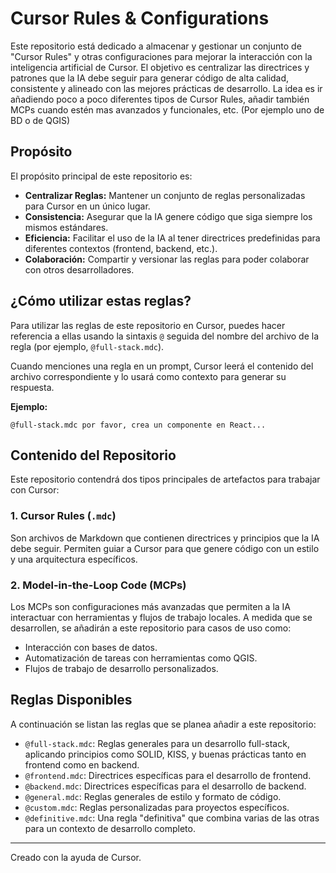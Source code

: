 # Cursor Rules & Configurations

Este repositorio está dedicado a almacenar y gestionar un conjunto de "Cursor Rules" y otras configuraciones para mejorar la interacción con la inteligencia artificial de Cursor. El objetivo es centralizar las directrices y patrones que la IA debe seguir para generar código de alta calidad, consistente y alineado con las mejores prácticas de desarrollo.
La idea es ir añadiendo poco a poco diferentes tipos de Cursor Rules, añadir también MCPs cuando estén mas avanzados y funcionales, etc. (Por ejemplo uno de BD o de QGIS)

## Propósito

El propósito principal de este repositorio es:

-   **Centralizar Reglas:** Mantener un conjunto de reglas personalizadas para Cursor en un único lugar.
-   **Consistencia:** Asegurar que la IA genere código que siga siempre los mismos estándares.
-   **Eficiencia:** Facilitar el uso de la IA al tener directrices predefinidas para diferentes contextos (frontend, backend, etc.).
-   **Colaboración:** Compartir y versionar las reglas para poder colaborar con otros desarrolladores.

## ¿Cómo utilizar estas reglas?

Para utilizar las reglas de este repositorio en Cursor, puedes hacer referencia a ellas usando la sintaxis `@` seguida del nombre del archivo de la regla (por ejemplo, `@full-stack.mdc`).

Cuando menciones una regla en un prompt, Cursor leerá el contenido del archivo correspondiente y lo usará como contexto para generar su respuesta.

**Ejemplo:**

```
@full-stack.mdc por favor, crea un componente en React...
```

## Contenido del Repositorio

Este repositorio contendrá dos tipos principales de artefactos para trabajar con Cursor:

### 1. Cursor Rules (`.mdc`)

Son archivos de Markdown que contienen directrices y principios que la IA debe seguir. Permiten guiar a Cursor para que genere código con un estilo y una arquitectura específicos.

### 2. Model-in-the-Loop Code (MCPs)

Los MCPs son configuraciones más avanzadas que permiten a la IA interactuar con herramientas y flujos de trabajo locales. A medida que se desarrollen, se añadirán a este repositorio para casos de uso como:

-   Interacción con bases de datos.
-   Automatización de tareas con herramientas como QGIS.
-   Flujos de trabajo de desarrollo personalizados.

## Reglas Disponibles

A continuación se listan las reglas que se planea añadir a este repositorio:

*   `@full-stack.mdc`: Reglas generales para un desarrollo full-stack, aplicando principios como SOLID, KISS, y buenas prácticas tanto en frontend como en backend.
*   `@frontend.mdc`: Directrices específicas para el desarrollo de frontend.
*   `@backend.mdc`: Directrices específicas para el desarrollo de backend.
*   `@general.mdc`: Reglas generales de estilo y formato de código.
*   `@custom.mdc`: Reglas personalizadas para proyectos específicos.
*   `@definitive.mdc`: Una regla "definitiva" que combina varias de las otras para un contexto de desarrollo completo.

---

Creado con la ayuda de Cursor.

